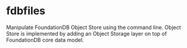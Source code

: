 # fdbfiles
Manipulate FoundationDB Object Store using the command line.
Object Store is implemented by adding an Object Storage layer on top of FoundationDB core data model.
